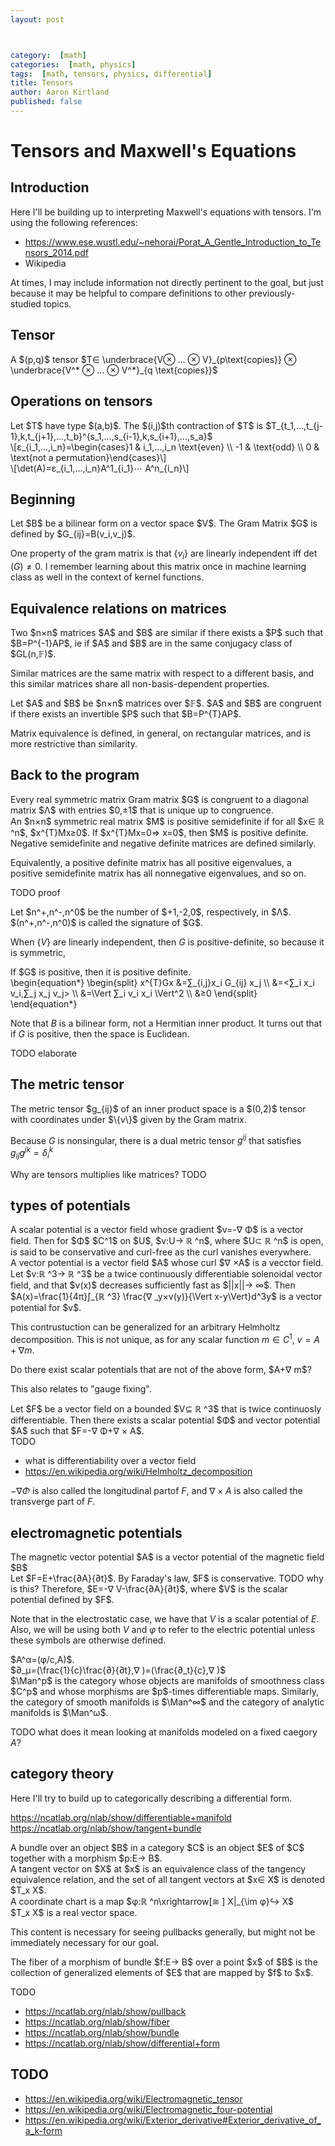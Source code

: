 ```yaml
---
layout: post



category:  [math]
categories:  [math, physics]
tags:  [math, tensors, physics, differential]
title: Tensors
author: Aaron Kirtland
published: false
---
```




# Tensors and Maxwell's Equations

## Introduction

Here I'll be building up to interpreting Maxwell's equations with tensors.
I'm using the following references:


- <https://www.ese.wustl.edu/~nehorai/Porat_A_Gentle_Introduction_to_Tensors_2014.pdf>
- Wikipedia


At times, I may include information not directly pertinent to the goal, but just because it may be helpful to compare definitions to other previously-studied topics.

## Tensor

<div class="definition" text="tensor">
A $(p,q)$ tensor $T∈ \underbrace{V⊗ … ⊗ V}_{p\text{copies}} ⊗ \underbrace{V^* ⊗ … ⊗ V^*}_{q \text{copies}}$
</div>

## Operations on tensors

<div class="definition" text="contraction">
Let $T$ have type $(a,b)$.
The $(i,j)$th contraction of $T$ is $T_{t_1,…,t_{j-1},k,t_{j+1},…,t_b}^{s_1,…,s_{i-1},k,s_{i+1},…,s_a}$
</div>

<div class="definition" text="raising and lowering">
</div>

<div class="definition" text="Levi-Civita symbol">
  \[ε_{i_1,…,i_n}=\begin{cases}1 & i_1,…,i_n \text{even} \\ -1 & \text{odd} \\ 0 & \text{not a permutation}\end{cases}\]
</div>

<div class="example">
  \[\det(A)=ε_{i_1,…,i_n}A^1_{i_1}⋯ A^n_{i_n}\]
</div>

## Beginning

<div class="definition" text="Gram Matrix">
Let $B$ be a bilinear form on a vector space $V$.
The Gram Matrix $G$ is defined by $G_{ij}=B(v_i,v_j)$.
</div>

One property of the gram matrix is that $\{v_i\}$ are linearly independent iff $\det(G)≠0$.
I remember learning about this matrix once in machine learning class as well in the context of kernel functions.

## Equivalence relations on matrices

<div class="definition">
Two $n×n$ matrices $A$ and $B$ are similar if there exists a $P$ such that $B=P^{-1}AP$, ie if $A$ and $B$ are in the same conjugacy class of $GL(n,𝔽)$. 
</div>

Similar matrices are the same matrix with respect to a different basis, and this similar matrices share all non-basis-dependent properties.

<div class="definition" text="Matrix congruence">
Let $A$ and $B$ be $n×n$ matrices over $𝔽$.
$A$ and $B$ are congruent if there exists an invertible $P$ such that $B=P^{T}AP$.
</div>

Matrix equivalence is defined, in general, on rectangular matrices, and is more restrictive than similarity.

## Back to the program

<div class="theorem" text="Sylvestor">
Every real symmetric matrix Gram matrix $G$ is congruent to a diagonal matrix $Λ$ with entries $0,±1$ that is unique up to congruence.
</div>
<div class="proof">
  
</div>

<div class="definition">
An $n×n$ symmetric real matrix $M$ is positive semidefinite if for all $x∈ ℝ ^n$, $x^{T}Mx≥0$.
If $x^{T}Mx=0⇒ x=0$, then $M$ is positive definite.
Negative semidefinite and negative definite matrices are defined similarly.
</div>

Equivalently, a positive definite matrix has all positive eigenvalues, a positive semidefinite matrix has all nonnegative eigenvalues, and so on.

TODO proof

<div class="definition" text="signature">
Let $n^+,n^-,n^0$ be the number of $+1,-2,0$, respectively, in $Λ$.
$(n^+,n^-,n^0)$ is called the signature of $G$.
</div>

When $\{V\}$ are linearly independent, then $G$ is positive-definite, so because it is symmetric, 

<div class="theorem">
If $G$ is positive, then it is positive definite.
</div>
<div class="proof">
\begin{equation*}
\begin{split}
  x^{T}Gx
&=∑_{i,j}x_i G_{ij} x_j \\
&=<∑_i x_i v_i,∑_j x_j v_j> \\
&=\Vert ∑_i v_i x_i \Vert^2 \\
&≥0
\end{split}
\end{equation*}
</div>

Note that $B$ is a bilinear form, not a Hermitian inner product.
It turns out that if $G$ is positive, then the space is Euclidean.

TODO elaborate

## The metric tensor

<div class="definition" text="metric tensor">
The metric tensor $g_{ij}$ of an inner product space is a $(0,2)$ tensor with coordinates under $\{v\}$ given by the Gram matrix.
</div>

Because $G$ is nonsingular, there is a dual metric tensor $g^{ij}$ that satisfies $g_{ij}g^{jk}=δ_i^k$

Why are tensors multiplies like matrices? TODO


## types of potentials

<div class="definition" text="scalar potential">
A scalar potential is a vector field whose gradient $v=-∇ Φ$ is a vector field. 
Then for $Φ$ $C^1$ on $U$, $v:U→ ℝ ^n$, where $U⊂ ℝ ^n$ is open, is said to be conservative and curl-free as the curl vanishes everywhere.
</div>

<div class="definition" text="Vector potential">
A vector potential is a vector field $A$ whose curl $∇ ×A$ is a vecctor field.
</div>

<div class="theorem">
Let $v:ℝ ^3→ ℝ ^3$ be a twice continuously differentiable solenoidal vector field, and that $v(x)$ decreases sufficiently fast as $||x||→ ∞$.
Then $A(x)=\frac{1}{4π}∫_{ℝ ^3} \frac{∇ _y×v(y)}{\Vert x-y\Vert}d^3y$
is a vector potential for $v$.
</div>

This contrustuction can be generalized for an arbitrary Helmholtz decomposition.
This is not unique, as for any scalar function $m∈ C^1$, $v=A+∇ m$.

<div class="question">
Do there exist scalar potentials that are not of the above form, $A+∇ m$?
</div>

This also relates to "gauge fixing".

<div class="theorem" text="Helmholtz decomposition">
Let $F$ be a vector field on a bounded $V⊆ ℝ ^3$ that is twice continuosly differentiable.
Then there exists a scalar potential $Φ$ and vector potential $A$ such that $F=-∇ Φ+∇ × A$.
</div>
<div class="proof">
TODO

- what is differentiability over a vector field
- <https://en.wikipedia.org/wiki/Helmholtz_decomposition>

</div>

$-∇ Φ$ is also called the longitudinal partof $F$, and $∇ × A$ is also called the transverge part of $F$.

## electromagnetic potentials

<div class="definition">
The magnetic vector potential $A$ is a vector potential of the magnetic field $B$
</div>

<div class="definition" text="electric potential">
Let $F=E+\frac{∂A}{∂t}$.
By Faraday's law, $F$ is conservative.
TODO why is this? <https://en.wikipedia.org/wiki/Electric_potential>
Therefore, $E=-∇ V-\frac{∂A}{∂t}$, where $V$ is the scalar potential defined by $F$.
</div>

Note that in the electrostatic case, we have that $V$ is a scalar potential of $E$.
Also, we will be using both $V$ and $φ$ to refer to the electric potential unless these symbols are otherwise defined.

<div class="definition" text="electromagnetic four-potential">
$A^α=(φ/c,A)$.
</div>

<div class="definition" text="four-gradient">
$∂_μ=(\frac{1}{c}\frac{∂}{∂t},∇ )=(\frac{∂_t}{c},∇ )$
</div>

<div class="definition" text="category of manifolds">
$\Man^p$ is the category whose objects are manifolds of smoothness class $C^p$ and whose morphisms are $p$-times differentiable maps.
Similarly, the category of smooth manifolds is $\Man^∞$ and the category of analytic manifolds is $\Man^ω$.
</div>

TODO what does it mean looking at manifolds modeled on a fixed caegory $A$?

## category theory

Here I'll try to build up to categorically describing a differential form.

<https://ncatlab.org/nlab/show/differentiable+manifold>
<https://ncatlab.org/nlab/show/tangent+bundle>

<div class="definition" text="bundle">
A bundle over an object $B$ in a category $C$ is an object $E$ of $C$ together with a morphism $p:E→ B$.
</div>

<div class="definition" text="section">
  <https://ncatlab.org/nlab/show/section>
</div>

<div class="definition" text="tangency relation">
</div>

<div class="definition" text="tangent vector">
A tangent vector on $X$ at $x$ is an equivalence class of the tangency equivalence relation, and the set of all tangent vectors at $x∈ X$ is denoted $T_x X$.
</div>

<div class="definition">
A coordinate chart is a map $φ:ℝ ^n\xrightarrow[≅ ] X|_{\im φ}↪ X$
</div>

<div class="theorem">
$T_x X$ is a real vector space.
</div>
<div class="proof">
</div>

<div class="definition" text="exterior algebra">
  <https://ncatlab.org/nlab/show/exterior+algebra>
</div>

<div class="definition" text="differential form">
  <https://ncatlab.org/nlab/show/differential+form>
</div>

This content is necessary for seeing pullbacks generally, but might not be immediately necessary for our goal.

<div class="definition" text="fiber">
The fiber of a morphism of bundle $f:E→ B$ over a point $x$ of $B$ is the collection of generalized elements of $E$ that are mapped by $f$ to $x$.
</div>

<div class="definition" text="pullback">
  
</div>

TODO

- <https://ncatlab.org/nlab/show/pullback>
- <https://ncatlab.org/nlab/show/fiber>
- <https://ncatlab.org/nlab/show/bundle>
- <https://ncatlab.org/nlab/show/differential+form>


## TODO


- <https://en.wikipedia.org/wiki/Electromagnetic_tensor>
- <https://en.wikipedia.org/wiki/Electromagnetic_four-potential>
- <https://en.wikipedia.org/wiki/Exterior_derivative#Exterior_derivative_of_a_k-form>



